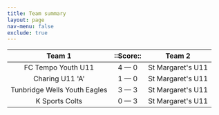 ```yaml
---
title: Team summary
layout: page
nav-menu: false
exclude: true
---
```




|            Team 1            |  ::Score::  |      Team 2       |
|:----------------------------:|:-----------:|:-----------------:|
|      FC Tempo Youth U11      | 4 &mdash; 0 | St Margaret's U11 |
|       Charing U11 'A'        | 1 &mdash; 0 | St Margaret's U11 |
| Tunbridge Wells Youth Eagles | 3 &mdash; 3 | St Margaret's U11 |
|        K Sports Colts        | 0 &mdash; 3 | St Margaret's U11 |

 <br /><br /><br />